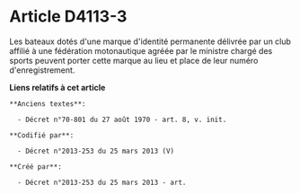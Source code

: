 # Article D4113-3

Les bateaux dotés d'une marque d'identité permanente délivrée par un club affilié à une fédération motonautique agréée par le
ministre chargé des sports peuvent porter cette marque au lieu et place de leur numéro d'enregistrement.

**Liens relatifs à cet article**

	**Anciens textes**:

	  - Décret n°70-801 du 27 août 1970 - art. 8, v. init.

	**Codifié par**:

	  - Décret n°2013-253 du 25 mars 2013 (V)

	**Créé par**:

	  - Décret n°2013-253 du 25 mars 2013 - art.
